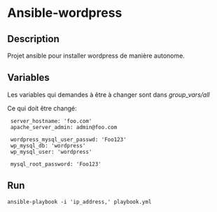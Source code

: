 # Ansible-wordpress

## Description
Projet ansible pour installer wordpress de manière autonome.

## Variables

Les variables qui demandes à être à changer sont dans *group_vars/all*

Ce qui doit être changé:
```
 server_hostname: 'foo.com'
 apache_server_admin: admin@foo.com	

 wordpress_mysql_user_passwd: 'Foo123'
 wp_mysql_db: 'wordpress'
 wp_mysql_user: 'wordpress'

 mysql_root_password: 'Foo123'
```
## Run
`ansible-playbook -i 'ip_address,' playbook.yml`



